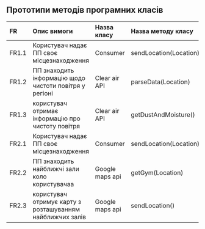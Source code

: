 ## Прототипи методів програмних класів

FR    |Опис вимоги   |Назва класу |Назва методу класу|
|:-    |:-            |:-          |:-                |
| FR1.1 | Користувач надає ПП своє місцезнаходження | Consumer | sendLocation(Location)|
| FR1.2 | ПП знаходить інформацію щодо чистоти повітря у регіоні | Clear air API | parseData(Location)|
| FR1.3 | користувач отримає інформацію про чистоту повітря | Clear air API | getDustAndMoisture()|
| FR2.1 | Користувач надає ПП своє місцезнаходження | Consumer | sendLocation(Location)|
| FR2.2 | ПП знаходить найближчі зали коло користувачаа | Google maps api | getGym(Location)|
| FR2.3 | користувач отримує карту з розташуванням найближчих залів | Google maps api | sendLocation()|
